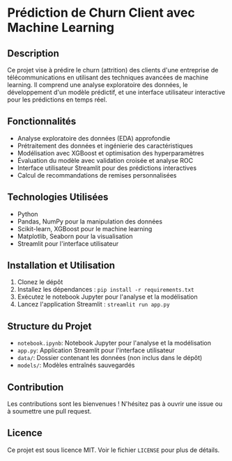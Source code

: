 # Prédiction de Churn Client avec Machine Learning

## Description
Ce projet vise à prédire le churn (attrition) des clients d'une entreprise de télécommunications en utilisant des techniques avancées de machine learning. Il comprend une analyse exploratoire des données, le développement d'un modèle prédictif, et une interface utilisateur interactive pour les prédictions en temps réel.

## Fonctionnalités
- Analyse exploratoire des données (EDA) approfondie
- Prétraitement des données et ingénierie des caractéristiques
- Modélisation avec XGBoost et optimisation des hyperparamètres
- Évaluation du modèle avec validation croisée et analyse ROC
- Interface utilisateur Streamlit pour des prédictions interactives
- Calcul de recommandations de remises personnalisées

## Technologies Utilisées
- Python
- Pandas, NumPy pour la manipulation des données
- Scikit-learn, XGBoost pour le machine learning
- Matplotlib, Seaborn pour la visualisation
- Streamlit pour l'interface utilisateur

## Installation et Utilisation
1. Clonez le dépôt
2. Installez les dépendances : `pip install -r requirements.txt`
3. Exécutez le notebook Jupyter pour l'analyse et la modélisation
4. Lancez l'application Streamlit : `streamlit run app.py`

## Structure du Projet
- `notebook.ipynb`: Notebook Jupyter pour l'analyse et la modélisation
- `app.py`: Application Streamlit pour l'interface utilisateur
- `data/`: Dossier contenant les données (non inclus dans le dépôt)
- `models/`: Modèles entraînés sauvegardés

## Contribution
Les contributions sont les bienvenues ! N'hésitez pas à ouvrir une issue ou à soumettre une pull request.

## Licence
Ce projet est sous licence MIT. Voir le fichier `LICENSE` pour plus de détails.